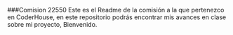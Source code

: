 ###Comision 22550
Este es el Readme de la comisión a la que pertenezco en CoderHouse,
en este repositorio podrás encontrar mis avances en clase sobre mi proyecto,
Bienvenido.